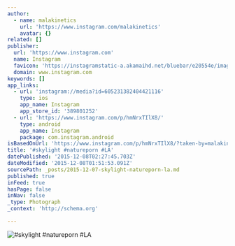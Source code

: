 ```yaml
---
author:
  - name: malakinetics
    url: 'https://www.instagram.com/malakinetics'
    avatar: {}
related: []
publisher:
  url: 'https://www.instagram.com'
  name: Instagram
  favicon: 'https://instagramstatic-a.akamaihd.net/bluebar/e20554e/images/ico/favicon.ico'
  domain: www.instagram.com
keywords: []
app_links:
  - url: 'instagram://media?id=605231382404421116'
    type: ios
    app_name: Instagram
    app_store_id: '389801252'
  - url: 'https://www.instagram.com/p/hmNrxTIlX8/'
    type: android
    app_name: Instagram
    package: com.instagram.android
isBasedOnUrl: 'https://www.instagram.com/p/hmNrxTIlX8/?taken-by=malakinetics'
title: '#skylight #natureporn #LA'
datePublished: '2015-12-08T02:27:45.703Z'
dateModified: '2015-12-08T01:51:53.091Z'
sourcePath: _posts/2015-12-07-skylight-natureporn-la.md
published: true
inFeed: true
hasPage: false
inNav: false
_type: Photograph
_context: 'http://schema.org'

---
```

![&num;skylight &num;natureporn &num;LA](https://scontent.cdninstagram.com/hphotos-xaf1/t51.2885-15/e15/1390180_189083421285798_1174090554_n.jpg)